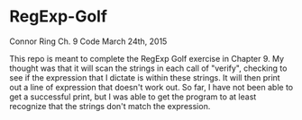 # RegExp-Golf

Connor Ring Ch. 9 Code
March 24th, 2015

This repo is meant to complete the RegExp Golf exercise in Chapter 9. My thought was that it will scan the strings in each call of "verify", checking to see if the expression that I dictate is within these strings. It will then print out a line of expression that doesn't work out. So far, I have not been able to get a successful print, but I was able to get the program to at least recognize that the strings don't match the expression.
